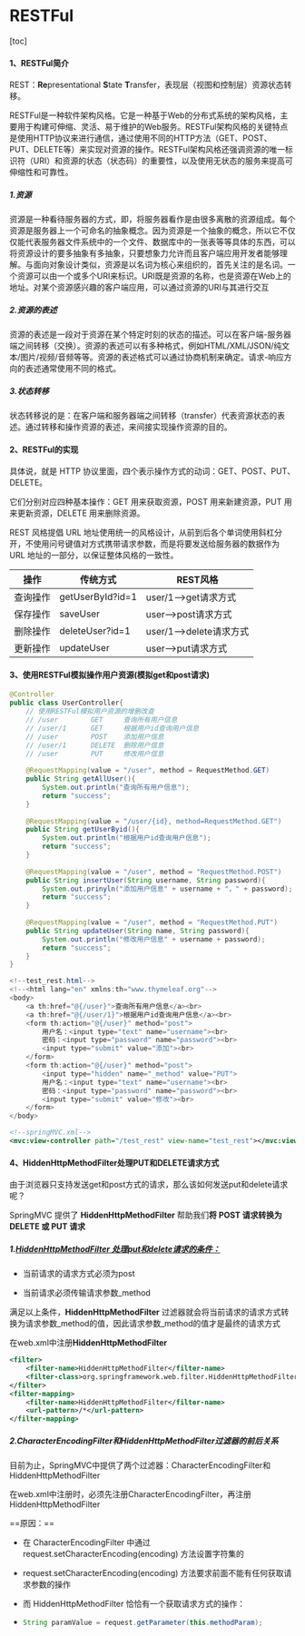 # RESTFul

[toc]

#### 1、RESTFul简介

REST：**Re**presentational **S**tate **T**ransfer，表现层（视图和控制层）资源状态转移。

RESTFul是一种软件架构风格。它是一种基于Web的分布式系统的架构风格，主要用于构建可伸缩、灵活、易于维护的Web服务。RESTFul架构风格的关键特点是使用HTTP协议来进行通信，通过使用不同的HTTP方法（GET、POST、PUT、DELETE等）来实现对资源的操作。RESTFul架构风格还强调资源的唯一标识符（URI）和资源的状态（状态码）的重要性，以及使用无状态的服务来提高可伸缩性和可靠性。

##### 1.资源

资源是一种看待服务器的方式，即，将服务器看作是由很多离散的资源组成。每个资源是服务器上一个可命名的抽象概念。因为资源是一个抽象的概念，所以它不仅仅能代表服务器文件系统中的一个文件、数据库中的一张表等等具体的东西，可以将资源设计的要多抽象有多抽象，只要想象力允许而且客户端应用开发者能够理解。与面向对象设计类似，资源是以名词为核心来组织的，首先关注的是名词。一个资源可以由一个或多个URI来标识。URI既是资源的名称，也是资源在Web上的地址。对某个资源感兴趣的客户端应用，可以通过资源的URI与其进行交互

##### 2.资源的表述

资源的表述是一段对于资源在某个特定时刻的状态的描述。可以在客户端-服务器端之间转移（交换）。资源的表述可以有多种格式，例如HTML/XML/JSON/纯文本/图片/视频/音频等等。资源的表述格式可以通过协商机制来确定。请求-响应方向的表述通常使用不同的格式。

##### 3.状态转移

状态转移说的是：在客户端和服务器端之间转移（transfer）代表资源状态的表述。通过转移和操作资源的表述，来间接实现操作资源的目的。

#### 2、RESTFul的实现

具体说，就是 HTTP 协议里面，四个表示操作方式的动词：GET、POST、PUT、DELETE。

它们分别对应四种基本操作：GET 用来获取资源，POST 用来新建资源，PUT 用来更新资源，DELETE 用来删除资源。

REST 风格提倡 URL 地址使用统一的风格设计，从前到后各个单词使用斜杠分开，不使用问号键值对方式携带请求参数，而是将要发送给服务器的数据作为 URL 地址的一部分，以保证整体风格的一致性。

| 操作     | 传统方式         | REST风格                |
| -------- | ---------------- | ----------------------- |
| 查询操作 | getUserById?id=1 | user/1-->get请求方式    |
| 保存操作 | saveUser         | user-->post请求方式     |
| 删除操作 | deleteUser?id=1  | user/1-->delete请求方式 |
| 更新操作 | updateUser       | user-->put请求方式      |

#### 3、使用RESTFul模拟操作用户资源(模拟get和post请求)

```java
@Controller
public class UserController{
    // 使用RESTFul模拟用户资源的增删改查
    // /user		GET		查询所有用户信息
    // /user/1		GET		根据用户id查询用户信息
    // /user		POST	添加用户信息
    // /user/1		DELETE	删除用户信息
    // /user		PUT		修改用户信息
    
    @RequestMapping(value = "/user", method = RequestMethod.GET)
    public String getAllUser(){
        System.out.println("查询所有用户信息");
        return "success";
    }
    
    @RequestMapping(value = "/user/{id}, method=RequestMethod.GET")
    public String getUserByid(){
        System.out.println("根据用户id查询用户信息");
        return "success";
    }
    
    @RequestMapping(value = "/user", method = "RequestMethod.POST")
    public String insertUser(String username, String password){
        System.out.prinyln("添加用户信息" + username + "，" + password);
        return "success";
    }
    
    @RequestMapping(value = "/user", method = "RequestMethod.PUT")
    public String updateUser(String name, String password){
        System.out.println("修改用户信息" + username + password);
        return "success";
    }
}
```

```java
<!--test_rest.html-->
<!--<html lang="en" xmlns:th="www.thymeleaf.org"-->
<body>
    <a th:href="@{/user}">查询所有用户信息</a><br>
    <a th:href="@{/user/1}">根据用户id查询用户信息</a><br>
	<form th:action="@{/user}" method="post">
        用户名：<input type="text" name="username"><br>
        密码：<input type="password" name="password"><br>
        <input type="submit" value="添加"><br>
    </form>
    <form th:action="@{/user}" method="post">
        <input type="hidden" name="_method" value="PUT">
        用户名：<input type="text" name="username"><br>
        密码：<input type="password" name="password"><br>
        <input type="submit" value="修改"><br>
    </form>
</body>
```

```xml
<!--springMVC.xml-->
<mvc:view-controller path="/test_rest" view-name="test_rest"></mvc:view-controller>
```

#### 4、HiddenHttpMethodFilter处理PUT和DELETE请求方式

由于浏览器只支持发送get和post方式的请求，那么该如何发送put和delete请求呢？

SpringMVC 提供了 **HiddenHttpMethodFilter** 帮助我们**将 POST 请求转换为 DELETE 或 PUT 请求**

##### 1.<u>**HiddenHttpMethodFilter** 处理put和delete请求的条件：</u>

* 当前请求的请求方式必须为post

* 当前请求必须传输请求参数_method

满足以上条件，**HiddenHttpMethodFilter** 过滤器就会将当前请求的请求方式转换为请求参数_method的值，因此请求参数\_method的值才是最终的请求方式

在web.xml中注册**HiddenHttpMethodFilter** 

```xml
<filter>
    <filter-name>HiddenHttpMethodFilter</filter-name>
    <filter-class>org.springframework.web.filter.HiddenHttpMethodFilter</filter-class>
</filter>
<filter-mapping>
    <filter-name>HiddenHttpMethodFilter</filter-name>
    <url-pattern>/*</url-pattern>
</filter-mapping>
```

##### 2.CharacterEncodingFilter和HiddenHttpMethodFilter过滤器的前后关系

目前为止，SpringMVC中提供了两个过滤器：CharacterEncodingFilter和HiddenHttpMethodFilter

在web.xml中注册时，必须先注册CharacterEncodingFilter，再注册HiddenHttpMethodFilter

==原因：==

- 在 CharacterEncodingFilter 中通过 request.setCharacterEncoding(encoding) 方法设置字符集的

- request.setCharacterEncoding(encoding) 方法要求前面不能有任何获取请求参数的操作

- 而 HiddenHttpMethodFilter 恰恰有一个获取请求方式的操作：

- ```java
  String paramValue = request.getParameter(this.methodParam);
  ```